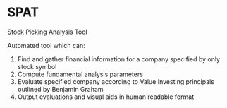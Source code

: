 # SPAT
Stock Picking Analysis Tool

Automated tool which can:
1. Find and gather financial information for a company specified by only stock symbol
2. Compute fundamental analysis parameters
3. Evaluate specified company according to Value Investing principals outlined by Benjamin Graham
4. Output evaluations and visual aids in human readable format
